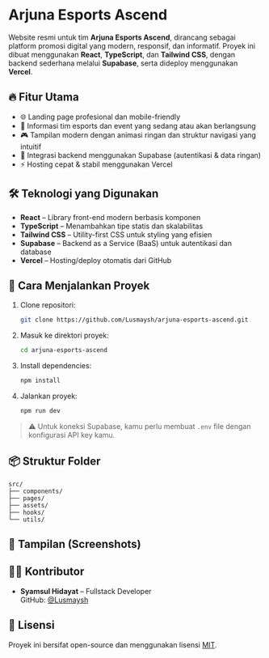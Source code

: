 # Arjuna Esports Ascend

Website resmi untuk tim **Arjuna Esports Ascend**, dirancang sebagai platform promosi digital yang modern, responsif, dan informatif. Proyek ini dibuat menggunakan **React**, **TypeScript**, dan **Tailwind CSS**, dengan backend sederhana melalui **Supabase**, serta dideploy menggunakan **Vercel**.

## 🔥 Fitur Utama

- 🌐 Landing page profesional dan mobile-friendly
- 📌 Informasi tim esports dan event yang sedang atau akan berlangsung
- 🎮 Tampilan modern dengan animasi ringan dan struktur navigasi yang intuitif
- 🔐 Integrasi backend menggunakan Supabase (autentikasi & data ringan)
- ⚡ Hosting cepat & stabil menggunakan Vercel

## 🛠️ Teknologi yang Digunakan

- **React** – Library front-end modern berbasis komponen
- **TypeScript** – Menambahkan tipe statis dan skalabilitas
- **Tailwind CSS** – Utility-first CSS untuk styling yang efisien
- **Supabase** – Backend as a Service (BaaS) untuk autentikasi dan database
- **Vercel** – Hosting/deploy otomatis dari GitHub

## 🚀 Cara Menjalankan Proyek

1. Clone repositori:
   ```bash
   git clone https://github.com/Lusmaysh/arjuna-esports-ascend.git
   ```
2. Masuk ke direktori proyek:
   ```bash
   cd arjuna-esports-ascend
   ```
3. Install dependencies:
   ```bash
   npm install
   ```
4. Jalankan proyek:
   ```bash
   npm run dev
   ```

> ⚠️ Untuk koneksi Supabase, kamu perlu membuat `.env` file dengan konfigurasi API key kamu.

## 📦 Struktur Folder

```
src/
├── components/
├── pages/
├── assets/
├── hooks/
└── utils/
```

## 📸 Tampilan (Screenshots)
  <!-- > (Tambahkan screenshot tampilan UI jika ada) -->

## 🧑‍💻 Kontributor

- **Syamsul Hidayat** – Fullstack Developer  
  GitHub: [@Lusmaysh](https://github.com/Lusmaysh)

## 📄 Lisensi

Proyek ini bersifat open-source dan menggunakan lisensi [MIT](LICENSE).
